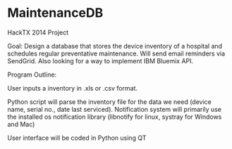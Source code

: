 MaintenanceDB
=============

HackTX 2014 Project

Goal: Design a database that stores the device inventory of a hospital
and schedules regular preventative maintenance. Will send email reminders
via SendGrid. Also looking for a way to implement IBM Bluemix API.

Program Outline:

User inputs a inventory in .xls or .csv format.

Python script will parse the inventory file for the data we need (device name, 
serial no., date last serviced). Notification system will primarily use the 
installed os notification library (libnotify for linux, systray for Windows and Mac)

User interface will be coded in Python using QT

